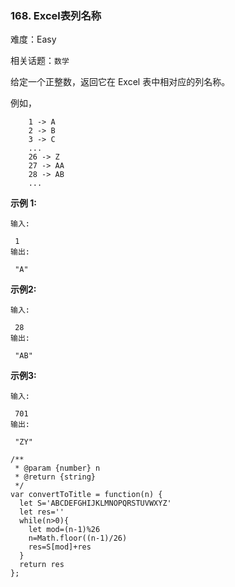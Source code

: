 ### 168. Excel表列名称

难度：Easy

相关话题：`数学`

给定一个正整数，返回它在 Excel 表中相对应的列名称。



例如，



```
    1 -> A
    2 -> B
    3 -> C
    ...
    26 -> Z
    27 -> AA
    28 -> AB 
    ...
```


**示例 1:** 



```
输入:

 1
输出:

 "A"
```


**示例2:** 



```
输入:

 28
输出:

 "AB"
```


**示例3:** 



```
输入:

 701
输出:

 "ZY"
```

```
/**
 * @param {number} n
 * @return {string}
 */
var convertToTitle = function(n) {
  let S='ABCDEFGHIJKLMNOPQRSTUVWXYZ'
  let res=''
  while(n>0){
    let mod=(n-1)%26
    n=Math.floor((n-1)/26)
    res=S[mod]+res
  }
  return res
};
```

